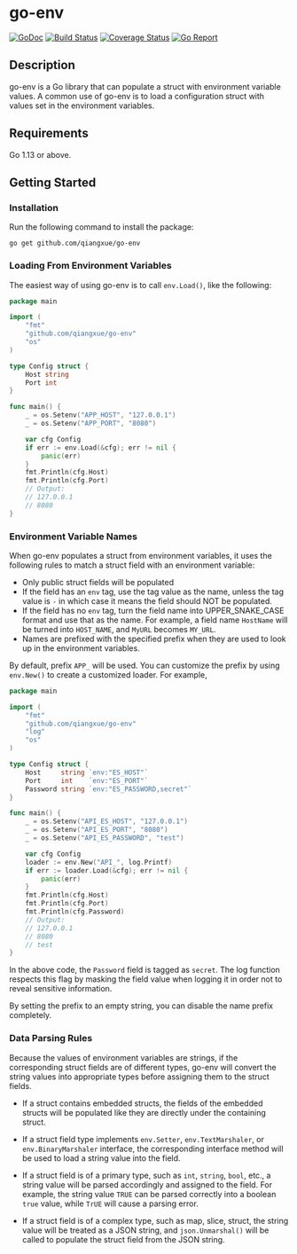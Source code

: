 # go-env

[![GoDoc](https://godoc.org/github.com/qiangxue/go-env?status.png)](http://godoc.org/github.com/qiangxue/go-env)
[![Build Status](https://travis-ci.org/qiangxue/go-env.svg?branch=master)](https://travis-ci.org/qiangxue/go-env)
[![Coverage Status](https://coveralls.io/repos/github/qiangxue/go-env/badge.svg?branch=master)](https://coveralls.io/github/qiangxue/go-env?branch=master)
[![Go Report](https://goreportcard.com/badge/github.com/qiangxue/go-env)](https://goreportcard.com/report/github.com/qiangxue/go-env)

## Description

go-env is a Go library that can populate a struct with environment variable values. A common use of go-env is
to load a configuration struct with values set in the environment variables.

## Requirements

Go 1.13 or above.


## Getting Started

### Installation

Run the following command to install the package:

```
go get github.com/qiangxue/go-env
```

### Loading From Environment Variables

The easiest way of using go-env is to call `env.Load()`, like the following:

```go
package main

import (
	"fmt"
	"github.com/qiangxue/go-env"
	"os"
)

type Config struct {
	Host string
	Port int
}

func main() {
	_ = os.Setenv("APP_HOST", "127.0.0.1")
	_ = os.Setenv("APP_PORT", "8080")

	var cfg Config
	if err := env.Load(&cfg); err != nil {
		panic(err)
	}
	fmt.Println(cfg.Host)
	fmt.Println(cfg.Port)
	// Output:
	// 127.0.0.1
	// 8080
}
```

### Environment Variable Names

When go-env populates a struct from environment variables, it uses the following rules to match
a struct field with an environment variable:
- Only public struct fields will be populated
- If the field has an `env` tag, use the tag value as the name, unless the tag value is `-` in which case it means
  the field should NOT be populated.
- If the field has no `env` tag, turn the field name into UPPER_SNAKE_CASE format and use that as the name. For example,
  a field name `HostName` will be turned into `HOST_NAME`, and `MyURL` becomes `MY_URL`.
- Names are prefixed with the specified prefix when they are used to look up in the environment variables.

By default, prefix `APP_` will be used. You can customize the prefix by using `env.New()` to create
a customized loader. For example,

```go
package main

import (
	"fmt"
	"github.com/qiangxue/go-env"
	"log"
	"os"
)

type Config struct {
	Host     string `env:"ES_HOST"`
	Port     int    `env:"ES_PORT"`
	Password string `env:"ES_PASSWORD,secret"`
}

func main() {
	_ = os.Setenv("API_ES_HOST", "127.0.0.1")
	_ = os.Setenv("API_ES_PORT", "8080")
	_ = os.Setenv("API_ES_PASSWORD", "test")

	var cfg Config
	loader := env.New("API_", log.Printf)
	if err := loader.Load(&cfg); err != nil {
		panic(err)
	}
	fmt.Println(cfg.Host)
	fmt.Println(cfg.Port)
	fmt.Println(cfg.Password)
	// Output:
	// 127.0.0.1
	// 8080
	// test
}
```

In the above code, the `Password` field is tagged as `secret`. The log function respects this flag by masking
the field value when logging it in order not to reveal sensitive information.

By setting the prefix to an empty string, you can disable the name prefix completely.


### Data Parsing Rules

Because the values of environment variables are strings, if the corresponding struct fields are of different types,
go-env will convert the string values into appropriate types before assigning them to the struct fields.

- If a struct contains embedded structs, the fields of the embedded structs will be populated like they are directly
under the containing struct.

- If a struct field type implements `env.Setter`, `env.TextMarshaler`, or `env.BinaryMarshaler` interface,
the corresponding interface method will be used to load a string value into the field.

- If a struct field is of a primary type, such as `int`, `string`, `bool`, etc., a string value will be parsed
accordingly and assigned to the field. For example, the string value `TRUE` can be parsed correctly into a
boolean `true` value, while `TrUE` will cause a parsing error.

- If a struct field is of a complex type, such as map, slice, struct, the string value will be treated as a JSON
string, and `json.Unmarshal()` will be called to populate the struct field from the JSON string.
